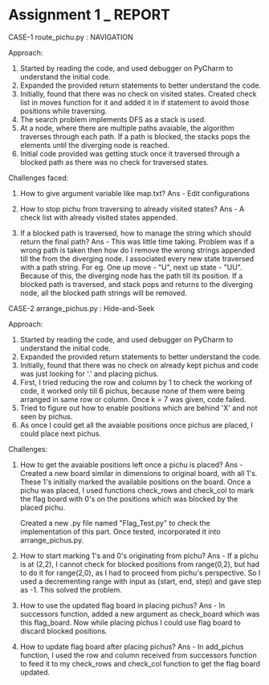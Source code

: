 # Assignment 1 _ REPORT

CASE-1 route_pichu.py : NAVIGATION

Approach:

1. Started by reading the code, and used debugger on PyCharm to understand the initial code.
2. Expanded the provided return statements to better understand the code.
3. Initially, found that there was no check on visited states. Created check list in moves function for it and added
   it in if statement to avoid those positions while traversing.
4. The search problem implements DFS as a stack is used.
5. At a node, where there are multiple paths avaiable, the algorithm traverses through each path. If a path is blocked,
   the stacks pops the elements until the diverging node is reached.
6. Initial code provided was getting stuck once it traversed through a blocked path as there was no check for traversed states.


Challenges faced:

1. How to give argument variable like map.txt? 
Ans - Edit configurations

2. How to stop pichu from traversing to already visited states?
Ans - A check list with already visited states appended.

3. If a blocked path is traversed, how to manage the string which should return the final path?
Ans - This was little time taking. Problem was if a wrong path is taken then how do I remove the wrong strings appended till the
	  from the diverging node. I associated every new state traversed with a path string. For eg. One up move - "U", 
	  next up state -  "UU". Because of this, the diverging node has the path till its position. If a blocked path is traversed,
      and stack pops and returns to the diverging node, all the blocked path strings will be removed.

	  
CASE-2 arrange_pichus.py : Hide-and-Seek

Approach:

1. Started by reading the code, and used debugger on PyCharm to understand the initial code.
2. Expanded the provided return statements to better understand the code.
3. Initially, found that there was no check on already kept pichus and code was just looking for '.' and placing pichus.
4. First, I tried reducing the row and column by 1 to check the working of code, it worked only till 6 pichus, because none of 
   them were being arranged in same row or column. Once k = 7 was given, code failed. 	
5. Tried to figure out how to enable positions which are behind 'X' and not seen by pichus.
6. As once I could get all the avaiable positions once pichus are placed, I could place next pichus.

Challenges:

1. How to get the avaiable positions left once a pichu is placed?
Ans - Created a new board similar in dimensions to original board, with all 1's. These 1's initially marked the available
      positions on the board. Once a pichu was placed, I used functions check_rows and check_col to mark the flag board with 0's
	  on the positions which was blocked by the placed pichu.
	  
	  Created a new .py file named "Flag_Test.py" to check the implementation of this part. Once tested, incorporated it 
	  into arrange_pichus.py.

2. How to start marking 1's and 0's originating from pichu?
Ans - If a pichu is at (2,2), I cannot check for blocked positions from range(0,2), but had to do it for range(2,0), as I had to 
	  proceed from pichu's perspective. So I used a decrementing range with input as (start, end, step) and gave step as -1. This 
	  solved the problem.
	  
3. How to use the updated flag board in placing pichus?
Ans - In successors function, added a new argument as check_board which was this flag_board. Now while placing pichus I could use
      flag board to discard blocked positions.

4. How to update flag board after placing pichus?
Ans - In add_pichus function, I used the row and column received from successors function to feed it to my check_rows and check_col
	  function to get the flag board updated.